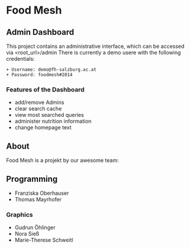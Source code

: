 # Food Mesh

## Admin Dashboard
This project contains an administrative interface, which can be accessed via <root_url>/admin
There is currently a demo usere with the following credentials:

	+ Username: demo@fh-salzburg.ac.at
	+ Password: foodmesh#2014

### Features of the Dashboard
+ add/remove Admins
+ clear search cache
+ view most searched queries
+ administer nutrition information
+ change homepage text


## About
Food Mesh is a projekt by our awesome team:

## Programming
+ Franziska Oberhauser
+ Thomas Mayrhofer

### Graphics
+ Gudrun Öhlinger
+ Nora Sieß
+ Marie-Therese Schweitl

